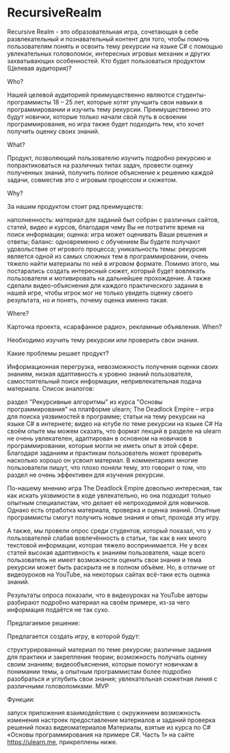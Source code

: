 # RecursiveRealm
 Recursive Realm - это образовательная игра, сочетающая в себе развлекательный и познавательный контент для того, чтобы помочь пользователям понять и освоить тему рекурсии на языке C# с помощью увлекательных головоломок, интересных игровых механик и других захватывающих особенностей.
Кто будет пользоваться продуктом (Целевая аудитория)?

Who?

Нашей целевой аудиторией преимущественно являются студенты-программисты 18 – 25 лет, которые хотят улучшить свои навыки в программировании и изучить тему рекурсии. Преимущественно это будут новички, которые только начали свой путь в освоении программирования, но игра также будет подходить тем, кто хочет получить оценку своих знаний.

What?

Продукт, позволяющий пользователю изучить подробно рекурсию и попрактиковаться на различных типах задач, провести оценку полученных знаний, получить полное объяснение к решению каждой задачи, совместив это с игровым процессом и сюжетом.

Why?

За нашим продуктом стоит ряд преимуществ:

наполненность: материал для заданий был собран с различных сайтов, статей, видео и курсов, благодаря чему Вы не потратите время на поиск информации;
оценка: игра может оценивать Ваши решения и ответы;
баланс: одновременно с обучением Вы будете получают удовольствие от игрового процесса;
уникальность темы: рекурсия является одной из самых сложных тем в программировании, очень тяжело найти материалы по ней в игровом формате.
Помимо этого, мы постарались создать интересный сюжет, который будет вовлекать пользователя и мотивировать на дальнейшее прохождение. А также сделали видео-объяснения для каждого практического задания в нашей игре, чтобы игрок мог не только увидеть оценку своего результата, но и понять, почему оценка именно такая.

Where?

Карточка проекта,
«сарафанное радио»,
рекламные объявления.
When?

Необходимо изучить тему рекурсии или проверить свои знания.

Какие проблемы решает продукт?

Информационная перегрузка,
невозможность получения оценки своих знаниям,
низкая адаптивность к уровню знаний пользователя,
самостоятельный поиск информации,
непривлекательная подача материала.
Список аналогов:

раздел "Рекурсивные алгоритмы" из курса "Основы программирования" на платформе ulearn;
The Deadlock Empire – игра для поиска уязвимостей в программе;
статьи на тему рекурсии на языке C# в интернете;
видео на ютубе по теме рекурсии на языке C#
На своём опыте мы можем сказать, что формат лекций в разделе на ulearn не очень увлекателен, адаптирован в основном на новичков в программировании, которые могли не иметь опыт в этой сфере. Благодаря заданиям и практикам пользователь может проверить насколько хорошо он усвоил материал. В комментариях многие пользователи пишут, что плохо поняли тему, это говорит о том, что раздел не очень эффективен для изучения рекурсии.

По-нашему мнению игра The Deadlock Empire довольно интересная, так как искать уязвимости в коде увлекательно, но она подходит только опытным специалистам, что делает её непроходимой для новичков. Однако есть отработка материала, проверка и оценка знаний. Опытные программисты смогут получить новые знания и опыт, проходя эту игру.

А также, мы провели опрос среди студентов, который показал, что у пользователей слабая вовлечённость в статьи, так как в них много текстовой информации, которая тяжело воспринимается. Не у всех статей высокая адаптивность к знаниям пользователя, чаще всего пользователь не имеет возможности оценить свои знания и тема рекурсии может быть раскрыта не в полном объёме. Но, в отличие от видеоуроков на YouTube, на некоторых сайтах всё-таки есть оценка знаний. 

Результаты опроса показали, что в видеоуроках на YouTube авторы разбирают подробно материал на своём примере, из-за чего информация подаётся не так сухо.

Предлагаемое решение:

Предлагается создать игру, в которой будут:

структурированный материал по теме рекурсии;
различные задания для практики и закрепления теории;
возможность получать оценку своим знаниям;
видеообъяснения, которые помогут новичкам в понимании темы, а опытным программистам более подробно разобраться и углубить свои знания;
увлекательная сюжетная линия с различными головоломками.
MVP

Функции:

запуск приложения
взаимодействие с окружением
возможность изменения настроек
предоставление материалов и заданий
проверка решений
показ видеоматериалов
Материалы, взятые из курса по С# «Основы программирования на примере C#. Часть 1» на сайте https://ulearn.me, прикреплены ниже.
